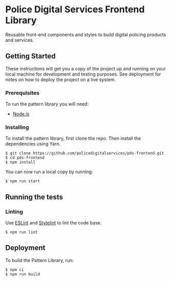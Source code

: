 # Police Digital Services Frontend Library

Reusable front-end components and styles to build digital policing products and services.

## Getting Started

These instructions will get you a copy of the project up and running on your local machine for development and testing purposes. See deployment for notes on how to deploy the project on a live system.

### Prerequisites

To run the pattern library you will need:

- [Node.js](https://nodejs.org/en/)

### Installing

To install the pattern library, first clone the repo. Then install the dependencies using Yarn.

```shell
$ git clone https://github.com/policedigitalservices/pds-frontend.git
$ cd pds-frontend
$ npm install
```

You can now run a local copy by running:

```shell
$ npm run start
```

## Running the tests

### Linting

Use [ESLint](https://eslint.org/) and [Stylelint](https://stylelint.io/) to lint the code base.

```shell
$ npm run lint
```

## Deployment

To build the Pattern Library, run:

```shell
$ npm ci
$ npm run build
```